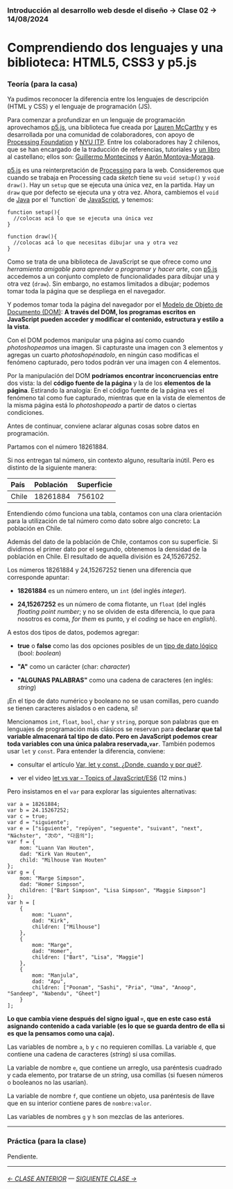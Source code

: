 ### Introducción al desarrollo web desde el diseño → Clase 02 → 14/08/2024

# Comprendiendo dos lenguajes y una biblioteca: HTML5, CSS3 y p5.js

### Teoría (para la casa)

Ya pudimos reconocer la diferencia entre los lenguajes de descripción (HTML y CSS) y el lenguaje de programación (JS). 

Para comenzar a profundizar en un lenguaje de programación aprovechamos [p5.js](https://p5js.org/es/), una biblioteca fue creada por [Lauren McCarthy](http://lauren-mccarthy.com/) y es desarrollada por una comunidad de colaboradores, con apoyo de [Processing Foundation](https://processingfoundation.org/) y [NYU ITP](https://tisch.nyu.edu/itp). Entre los colaboradores hay 2 chilenos, que se han encargado de la traducción de referencias, tutoriales y [un libro](https://drive.google.com/drive/folders/1uGeBOGVAqwp6-JXnojcw2cvOIaS79ZEn?usp=sharing) al castellano; ellos son: [Guillermo Montecinos](https://guillemontecinos.cl/) y [Aarón Montoya-Moraga](https://montoyamoraga.io/).

[p5.js](https://p5js.org/es/) es una reinterpretación de [Processing](https://processing.org/) para la web. Consideremos que cuando se trabaja en Processing cada *sketch* tiene su `void setup()` y `void draw()`. Hay un `setup` que se ejecuta una única vez, en la partida. Hay un `draw` que por defecto se ejecuta una y otra vez. Ahora, cambiemos el `void` de [Java](https://es.wikipedia.org/wiki/Java_(lenguaje_de_programaci%C3%B3n)) por el `function` de [JavaScript](https://es.wikipedia.org/wiki/JavaScript), y tenemos:

```
function setup(){
  //colocas acá lo que se ejecuta una única vez
}

function draw(){
  //colocas acá lo que necesitas dibujar una y otra vez
}
```

Como se trata de una biblioteca de JavaScript se que ofrece como *una herramienta amigable para aprender a programar y hacer arte*, con [p5.js](https://p5js.org/es/) accedemos a un conjunto completo de funcionalidades para dibujar una y otra vez (`draw`). Sin embargo, no estamos limitados a dibujar; podemos tomar toda la página que se despliega en el navegador.

Y podemos tomar toda la página del navegador por el [Modelo de Objeto de Documento (DOM)](https://developer.mozilla.org/es/docs/Glossary/DOM): **A través del DOM, los programas escritos en JavaScript pueden acceder y modificar el contenido, estructura y estilo a la vista**.

Con el DOM podemos manipular una página así como cuando *photoshopeamos* una imagen. Si capturaste una imagen con 3 elementos y agregas un cuarto *photoshopénadolo*, en ningún caso modificas el fenómeno capturado, pero todos podrán ver una imagen con 4 elementos. 

Por la manipulación del DOM **podríamos encontrar inconcruencias entre** dos vista: la del **código fuente de la página** y la de los **elementos de la página**. Estirando la analogía: En el código fuente de la página ves el fenómeno tal como fue capturado, mientras que en la vista de elementos de la misma página está lo *photoshopeado* a partir de datos o ciertas condiciones.

Antes de continuar, conviene aclarar algunas cosas sobre datos en programación.

Partamos con el número 18261884. 

Si nos entregan tal número, sin contexto alguno, resultaría inútil. Pero es distinto de la siguiente manera: 

| País      |  Población       | Superficie     |
|:----------|:-----------------|:---------------|
| Chile     | 18261884         | 756102         |

Entendiendo cómo funciona una tabla, contamos con una clara orientación para la utilización de tal número como dato sobre algo concreto: La población en Chile. 

Además del dato de la población de Chile, contamos con su superficie. Si dividimos el primer dato por el segundo, obtenemos la densidad de la población en Chile. El resultado de aquella división es 24,15267252.

Los números 18261884 y 24,15267252 tienen una diferencia que corresponde apuntar:

- **18261884** es un número entero, un `int` (del inglés *integer*).

- **24,15267252** es un número de coma flotante, un `float` (del inglés *floating point number*; y no se olviden de esta diferencia, lo que para nosotros es coma, *for them* es punto, y el *coding* se hace en *english*).

A estos dos tipos de datos, podemos agregar: 

- **true** o **false** como las dos opciones posibles de un [tipo de dato lógico](https://es.wikipedia.org/wiki/Tipo_de_dato_l%C3%B3gico) (bool: *boolean*)

- **"A"** como un carácter (char: *character*)

- **"ALGUNAS PALABRAS"** como una cadena de caracteres (en inglés: *string*)

¡En el tipo de dato numérico y booleano no se usan comillas, pero cuando se tienen caracteres aislados o en cadena, sí!

Mencionamos `int`, `float`, `bool`, `char` y `string`, porque son palabras que en lenguajes de programación más clásicos se reservan para **declarar que tal variable almacenará tal tipo de dato. Pero en JavaScript podemos crear toda variables con una única palabra reservada,`var`**. También podemos usar `let` y `const`. Para entender la diferencia, conviene: 

- consultar el artículo [Var, let y const. ¿Donde, cuando y por qué?](https://medium.com/@tatymolys/var-let-y-const-donde-cuando-y-por-qu%C3%A9-d4a0ee66883b).

- ver el video [let vs var - Topics of JavaScript/ES6](https://www.youtube.com/watch?v=q8SHaDQdul0) (12 mins.)

Pero insistamos en el `var` para explorar las siguientes alternativas:

```
var a = 18261884;
var b = 24.15267252;
var c = true;
var d = "siguiente";
var e = ["siguiente", "repüyen", "seguente", "suivant", "next", "Nächster", "次の", "다음의"];
var f = {
    mom: "Luann Van Houten",
    dad: "Kirk Van Houten",
    child: "Milhouse Van Houten"
};
var g = {
    mom: "Marge Simpson",
    dad: "Homer Simpson",
    children: ["Bart Simpson", "Lisa Simpson", "Maggie Simpson"]
};
var h = [
    {
        mom: "Luann",
        dad: "Kirk",
        children: ["Milhouse"]
    },
    {
        mom: "Marge",
        dad: "Homer",
        children: ["Bart", "Lisa", "Maggie"]
    },
    {
        mom: "Manjula",
        dad: "Apu",
        children: ["Poonam", "Sashi", "Pria", "Uma", "Anoop", "Sandeep", "Nabendu", "Gheet"]
    }
];
```
**Lo que cambia viene después del signo igual `=`, que en este caso está asignando contenido a cada variable (es lo que se guarda dentro de ella si es que la pensamos como una caja).** 

Las variables de nombre `a`, `b` y `c` no requieren comillas. La variable `d`, que contiene una cadena de caracteres (*string*) sí usa comillas. 

La variable de nombre `e`, que contiene un arreglo, usa paréntesis cuadrado y cada elemento, por tratarse de un *string*, usa comillas (si fuesen números o booleanos no las usarían). 

La variable de nombre `f`, que contiene un objeto, usa paréntesis de llave que en su interior contiene pares de `nombre:valor`. 

Las variables de nombres `g` y `h` son mezclas de las anteriores.

- - - - - - - - - - - - -

### Práctica (para la clase)

Pendiente.

- - - - - - - 

###### [← CLASE ANTERIOR](https://github.com/profesorfaco/dno096-2024/tree/main/clase-01) — [SIGUIENTE CLASE →](https://github.com/profesorfaco/dno096-2024/tree/main/clase-03)

